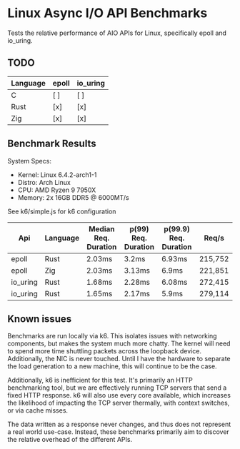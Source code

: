 # Linux Async I/O API Benchmarks

Tests the relative performance of AIO APIs for Linux, specifically epoll and io_uring.

## TODO
| Language | epoll | io_uring |
| -------- | ----- | -------- |
| C        | [ ]   | [ ]      |
| Rust     | [x]   | [x]      |
| Zig      | [x]   | [x]      |

## Benchmark Results

System Specs:
- Kernel: Linux 6.4.2-arch1-1
- Distro: Arch Linux
- CPU: AMD Ryzen 9 7950X
- Memory: 2x 16GB DDR5 @ 6000MT/s

See k6/simple.js for k6 configuration

| Api      | Language | Median Req. Duration | p(99) Req. Duration | p(99.9) Req. Duration | Req/s   |
| -------- | -------- | -------------------- | ------------------- | --------------------- | ------- |
| epoll    | Rust     | 2.03ms               | 3.2ms               | 6.93ms                | 215,752 |
| epoll    | Zig      | 2.03ms               | 3.13ms              | 6.9ms                 | 221,851 |
| io_uring | Rust     | 1.68ms               | 2.28ms              | 6.08ms                | 272,415 |
| io_uring | Rust     | 1.65ms               | 2.17ms              | 5.9ms                 | 279,114 |

## Known issues
Benchmarks are run locally via k6. This isolates issues with networking components, but makes the system much more chatty. The kernel will need to spend more time shuttling packets across the loopback device. Additionally, the NIC is never touched. Until I have the hardware to separate the load generation to a new machine, this will continue to be the case.

Additionally, k6 is inefficient for this test. It's primarily an HTTP benchmarking tool, but we are effectively running TCP servers that send a fixed HTTP response. k6 will also use every core available, which increases the likelihood of impacting the TCP server thermally, with context switches, or via cache misses.

The data written as a response never changes, and thus does not represent a real world use-case. Instead, these benchmarks primarily aim to discover the relative overhead of the different APIs.
